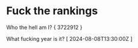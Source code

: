 # Fuck the rankings

Who the hell am I?
{ 3722912 }

What fucking year is it?
[ 2024-08-08T13:30:00Z ]
